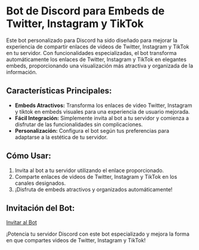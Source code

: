 # Bot de Discord para Embeds de Twitter, Instagram y TikTok

Este bot personalizado para Discord ha sido diseñado para mejorar la experiencia de compartir enlaces de videos de Twitter, Instagram y TikTok en tu servidor. Con funcionalidades especializadas, el bot transforma automáticamente los enlaces de Twitter, Instagram y TikTok en elegantes embeds, proporcionando una visualización más atractiva y organizada de la información.

## Características Principales:
- **Embeds Atractivos:** Transforma los enlaces de video Twitter, Instagram y tiktok en embeds visuales para una experiencia de usuario mejorada.
- **Fácil Integración:** Simplemente invita al bot a tu servidor y comienza a disfrutar de las funcionalidades sin complicaciones.
- **Personalización:** Configura el bot según tus preferencias para adaptarse a la estética de tu servidor.

## Cómo Usar:
1. Invita al bot a tu servidor utilizando el enlace proporcionado.
2. Comparte enlaces de videos de Twitter, Instagram y TikTok en los canales designados.
3. ¡Disfruta de embeds atractivos y organizados automáticamente!

## Invitación del Bot:
[Invitar al Bot](https://discord.com/oauth2/authorize?client_id=1209931967265509378&permissions=60416&scope=applications.commands+bot)  <!-- Reemplaza con el enlace de invitación real -->

¡Potencia tu servidor Discord con este bot especializado y mejora la forma en que compartes videos de Twitter, Instagram y TikTok!
